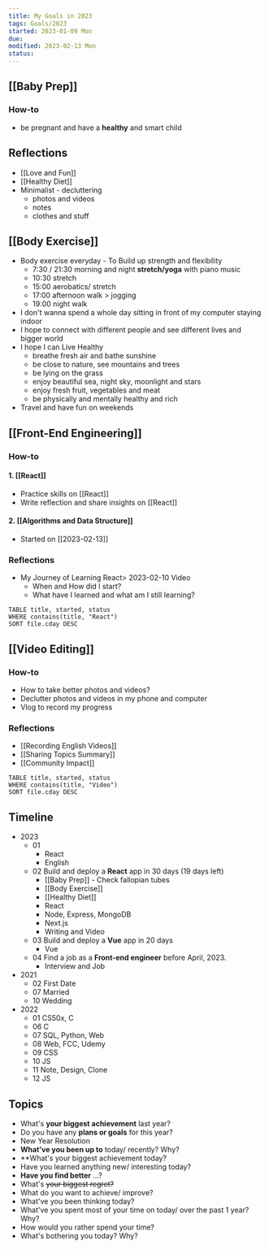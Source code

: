 ```yaml
---
title: My Goals in 2023
tags: Goals/2023    
started: 2023-01-09 Mon
due: 
modified: 2023-02-13 Mon
status: 
---
```

## [[Baby Prep]]
### How-to
- be pregnant and have a **healthy** and smart child
## Reflections
- [[Love and Fun]]
- [[Healthy Diet]]
- Minimalist - decluttering
	- photos and videos
	- notes
	- clothes and stuff
## [[Body Exercise]]
- Body exercise everyday - To Build up strength and flexibility 
	- 7:30 / 21:30 morning and night **stretch/yoga** with piano music
	- 10:30 stretch
	- 15:00 aerobatics/ stretch
	- 17:00 afternoon walk > jogging
	- 19:00 night walk   
- I don't wanna spend a whole day sitting in front of my computer staying indoor
- I hope to connect with different people and see different lives and bigger world 
- I hope I can Live Healthy
	- breathe fresh air and bathe sunshine
	- be close to nature, see mountains and trees
	- be lying on the grass
	- enjoy beautiful sea, night sky, moonlight and stars
	- enjoy fresh fruit, vegetables and meat
	- be physically and mentally healthy and rich 
- Travel and have fun on weekends
## [[Front-End Engineering]] 
### How-to
#### 1. [[React]]
- Practice skills on [[React]]
- Write reflection and share insights on [[React]]
#### 2. [[Algorithms and Data Structure]]
- Started on [[2023-02-13]]
### Reflections
- My Journey of Learning React> 2023-02-10 Video
	- When and How did I start?
	- What have I learned and what am I still learning? 

```dataview
TABLE title, started, status
WHERE contains(title, "React")
SORT file.cday DESC
```

## [[Video Editing]]
### How-to
- How to take better photos and videos?
- Declutter photos and videos in my phone and computer
- Vlog to record my progress
### Reflections
- [[Recording English Videos]]
- [[Sharing Topics Summary]] 
- [[Community Impact]]

```dataview
TABLE title, started, status
WHERE contains(title, "Video")
SORT file.cday DESC
```

## Timeline
- 2023
	- 01 
		- React
		- English
	- 02 Build and deploy a **React** app in 30 days (19 days left)
		- [[Baby Prep]] - Check fallopian tubes
		- [[Body Exercise]] 
		- [[Healthy Diet]]
		- React
		- Node, Express, MongoDB
		- Next.js
		- Writing and Video
	- 03 Build and deploy a **Vue** app in 20 days
		- Vue
	- 04 Find a job as a **Front-end engineer** before April, 2023.
		- Interview and Job
- 2021
	- 02 First Date
	- 07 Married 
	- 10 Wedding
- 2022
	- 01 CS50x, C
	- 06 C
	- 07 SQL, Python, Web
	- 08 Web, FCC, Udemy
	- 09 CSS
	- 10 JS
	- 11 Note, Design, Clone
	- 12 JS
## Topics
- What's **your biggest achievement** last year?
- Do you have any **plans or goals** for this year?
- New Year Resolution
- **What've you been up to** today/ recently? Why?
- **What's your biggest achievement today?
- Have you learned anything new/ interesting today?
- **Have you find better** ...?
- What's ~~your biggest regret?~~
- What do you want to achieve/ improve?
- What've you been thinking today?
- What've you spent most of your time on today/ over the past 1 year? Why?
- How would you rather spend your time?
- What's bothering you today? Why?